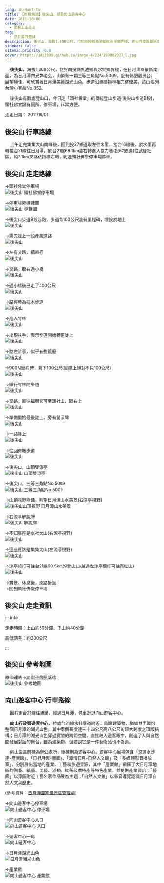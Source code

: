 ```yaml
---
lang: zh-Hant-tw
title: 【南投魚池】後尖山、順遊向山遊客中心
date: 2011-10-06
category: 
  - 南投上山走走
tag: 
  - 日月潭四兄妹
description: 後尖山，海拔1,008公尺，位於南投縣魚池鄉與水里鄉界稜，在日月潭風景區南面，為日月潭四兄妹老么，山頂有一顆三等三角點No.5009，設有休憩觀景台，展望極佳，可欣賞著日月潭美麗湖光山色，步道沿線植物林相完整優美，該山名列台灣小百岳No.052。
sidebar: false
sitemap.priority: 0.8
cover: https://1013399.github.io/image-4/234/199002027_l.jpg
---
```


    **後尖山**，海拔1,008公尺，位於南投縣魚池鄉與水里鄉界稜，在日月潭風景區南面，為日月潭四兄妹老么，山頂有一顆三等三角點No.5009，設有休憩觀景台，展望極佳，可欣賞著日月潭美麗湖光山色，步道沿線植物林相完整優美，該山名列台灣小百岳No.052。  

<!-- more -->

    後尖山有數處登山口，今日走「頭社佛堂」的傳統登山步道(後尖山步道B段)，頭社佛堂設有廁所、停車場，非常方便。

走走日期： 2011/10/01

## 後尖山 行車路線
    上午走完集集大山南峰後，回到投27鄉道取左往水里，接台16線後，於水里再轉接台21線往日月潭，於台21線69.1km處右轉進入協力巷(投62鄉道)往武登社區，約3.1km叉路依指標右轉，到達頭社佛堂停車場停車。

## 後尖山 走走路線
→頭社佛堂停車場  
![後尖山 頭社佛堂停車場](https://1013399.github.io/image-4/234/199001917_l.jpg)

→停車場旁導覽圖  
![後尖山 導覽圖](https://1013399.github.io/image-4/234/199001919_l.jpg)

→後尖山步道B段起點，步道每100公尺設有里程碑，埋設於地上  
![後尖山](https://1013399.github.io/image-4/234/199001921_l.jpg)

→需先緩上一段產業道路  
![後尖山](https://1013399.github.io/image-4/234/199001925_l.jpg)

→左有叉路，續直行  
![後尖山](https://1013399.github.io/image-4/234/199001926_l.jpg)

→叉路，取右過小橋  
![後尖山](https://1013399.github.io/image-4/234/199001930_l.jpg)

→過小橋後已走了400公尺  
![後尖山](https://1013399.github.io/image-4/234/199001933_l.jpg)

→路徑轉為枕木步道  
![後尖山](https://1013399.github.io/image-4/234/199001934_l.jpg)

→進入竹林  
![後尖山](https://1013399.github.io/image-4/234/199001936_l.jpg)

→出現扶手，表示步道開始轉趨陡上  
![後尖山](https://1013399.github.io/image-4/234/199001940_l.jpg)

→路左涼亭，似乎有些荒廢  
![後尖山](https://1013399.github.io/image-4/234/199001942_l.jpg)

→900M里程碑，剩下100公尺(實際上絕對不只100公尺)  
![後尖山](https://1013399.github.io/image-4/234/199001945_l.jpg)

→續行竹林間步道  
![後尖山](https://1013399.github.io/image-4/234/199001947_l.jpg)

→叉路，直往福興宮可至頭社山，取右上  
![後尖山](https://1013399.github.io/image-4/234/199001949_l.jpg)

→準備開始最後陡上，旁有警示牌  
![後尖山](https://1013399.github.io/image-4/234/199001952_l.jpg)

→一路陡上  
![後尖山](https://1013399.github.io/image-4/234/199001955_l.jpg)

→往回俯瞰步道  
![後尖山](https://1013399.github.io/image-4/234/199001958_l.jpg)

→後尖山，山頂雙涼亭  
![後尖山 山頂雙涼亭](https://1013399.github.io/image-4/234/199001965_l.jpg)

→後尖山，三等三角點No.5009  
![後尖山 三等三角點No.5009](https://1013399.github.io/image-4/234/199001982_l.jpg)

→山頂視野極佳，眺望日月潭山水美景(右涼亭視野)  
![後尖山山頂視野 日月潭山水美景](https://1013399.github.io/image-4/234/199001970_l.jpg)

→右涼亭解說牌  
![後尖山 解說牌](https://1013399.github.io/image-4/234/199001976_l.jpg)

→不知哪座是水社大山(右涼亭視野)  
![後尖山](https://1013399.github.io/image-4/234/199002004_l.jpg)

→這座應該是集集大山(左涼亭視野)  
![後尖山](https://1013399.github.io/image-4/234/199001995_l.jpg)

→涼亭續行可往台21線69.5km的登山口(越過左涼亭欄杆可往雨社山)  
![後尖山](https://1013399.github.io/image-4/234/199001990_l.jpg)

→賞景、休息後，原路折返  
→回到頭社佛堂停車場  

## 後尖山 走走資訊

::: info

走走時間：上山約50分鐘、下山約40分鐘  

高低落差：約300公尺  

:::

## 後尖山 參考地圖
原圖連結→[老尉子的部落格](http://blog.xuite.net/laoweiz/blog/15849973)  
![後尖山 參考地圖](https://1013399.github.io/image-4/234/199002045_l.jpg)

## 向山遊客中心 行車路線
    回程走台21線往埔里，經過日月潭，停車逛逛向山遊客中心。  
  
    **向山行政暨遊客中心**，位處台21線水社隧道附近，鳥瞰建築物，猶如雙手環抱整個日月潭的湖光山色，其中兩個長度達三十四公尺高八公尺的超大跨度之頂版結構；日月潭的湖光山色穿過寬闊的跨距空間，直接映入遊客眼中，創造了人與自然間發展對話的舞台，雖為建築物，但若說它是一件藝術品也不為過。  

    向山園區前棟為辦公處所，後棟則為遊客中心。遊客中心展場包含「悠遊水沙連-產業館」、「日昇月恆-藝廊」、「潭情日月-自然人文館」及「多媒體影音播放室」，分別展出當地的產業、工藝和旅遊資源，其中「產業館」網羅了大日月潭地區的陶藝、紙藝、工藝、酒類、紅茶及農特產等特色產業，並提供產業資訊；「藝廊」以潭區附近工藝名家作品展為主題；「自然人文館」以影音導覽認識日月潭自然人文與歷史。  

(參考資料：[日月潭國家風景區管理處](http://www.sunmoonlake.gov.tw/TW/03002187.aspx))   
  
→向山遊客中心停車場  
![向山遊客中心 停車場](https://1013399.github.io/image-4/234/199002010_l.jpg)

→向山遊客中心入口  
![向山遊客中心 入口](https://1013399.github.io/image-4/234/199002016_l.jpg)

→遊客中心一角  
![向山遊客中心](https://1013399.github.io/image-4/234/199002023_l.jpg)

→日月潭湖光山色  
![日月潭湖光山色](https://1013399.github.io/image-4/234/199002027_l.jpg)

→產業館  
![向山遊客中心 產業館](https://1013399.github.io/image-4/234/199001915_l.jpg)